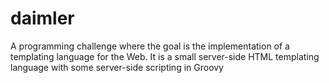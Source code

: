 # daimler
A programming challenge where the goal is the implementation of a templating language for the Web. It is a small server-side HTML templating language with some server-side scripting in Groovy
